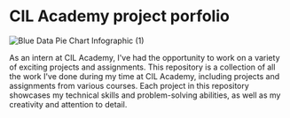 # CIL Academy project porfolio


![Blue Data Pie Chart Infographic (1)](https://github.com/Adekolaau/Cil_Academy/assets/128713981/40b92fd3-1749-41d4-9eee-f473fc19f1d9)

As an intern at CIL Academy, I've had the opportunity to work on a variety of exciting projects and assignments. This repository is a collection of all the work I've done during my time at CIL Academy, including projects and assignments from various courses. Each project in this repository showcases my technical skills and problem-solving abilities, as well as my creativity and attention to detail.

